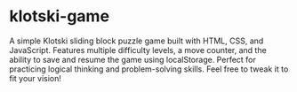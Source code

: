 # klotski-game
A simple Klotski sliding block puzzle game built with HTML, CSS, and JavaScript. Features multiple difficulty levels, a move counter, and the ability to save and resume the game using localStorage. Perfect for practicing logical thinking and problem-solving skills.  Feel free to tweak it to fit your vision!
